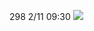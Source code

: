 298 2/11 09:30
![](https://s3-ap-northeast-1.amazonaws.com/g0v-hackmd-images/uploads/upload_f3fe932fb62e6961e4e8e06334edee4a.png)
